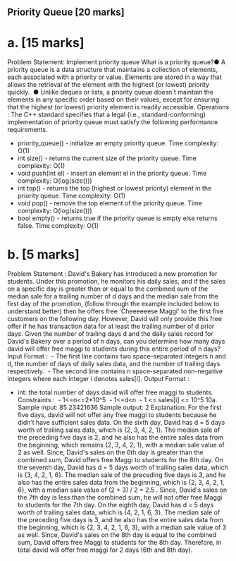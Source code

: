 ## Priority Queue [20 marks]
# a. [15 marks]
Problem Statement: Implement priority queue
What is a priority queue?
​ ● A priority queue is a data structure that maintains a collection of
elements,
each associated with a priority or value. Elements are stored in a way that
allows the retrieval of the element with the highest (or lowest) priority
quickly.
​ ● Unlike deques or lists, a priority queue doesn't maintain the elements in
any specific order based on their values, except for ensuring that the
highest (or lowest) priority element is readily accessible.
Operations : The C++ standard specifies that a legal (i.e.,
standard-conforming) implementation of priority queue must satisfy the
following performance requirements.
- priority_queue() - initialize an empty priority queue. Time complexity: O(1)
- int size() - returns the current size of the priority queue. Time complexity:
O(1)
- void push(int el) - insert an element el in the priority queue. Time
complexity: O(log(size()))
- int top() - returns the top (highest or lowest priority) element in the priority
queue. Time complexity: O(1)
- void pop() - remove the top element of the priority queue. Time
complexity: O(log(size()))
- bool empty() - returns true if the priority queue is empty else returns false.
Time complexity: O(1)
# b. [5 marks]
Problem Statement : David's Bakery has introduced a new promotion for
students. Under this promotion, he monitors his daily sales, and if the sales on a
specific day is greater than or equal to the combined sum of the median sale
for a trailing number of d days and the median sale from the first day of the
promotion, (follow through the example included below to understand better)
then he offers free 'Cheeeeeese Maggi' to the first five customers on the
following day. However, David will only provide this free offer if he has transaction
data for at least the trailing number of d prior days.
Given the number of trailing days d and the daily sales record for David's Bakery
over a period of n days, can you determine how many days david will offer free
maggi to students during this entire period of n days?
Input Format :
​ - The first line contains two space-separated integers n and d, the number
of days of daily sales data, and the number of trailing days respectively.
​ - The second line contains n space-separated non-negative integers
where each integer i denotes sales[i].
Output Format :
- int: the total number of days david will offer free maggi to students.
Constraints :
​ - 1<=n<=2*10^5
​ - 1<=d<n
​ - 1 <= sales[i] <= 10^5
10a. Sample input:
85
23421636
Sample output:
2
Explanation:
For the first five days, david will not offer any free maggi to students because he
didn’t have sufficient sales data.
On the sixth day, David has d = 5 days worth of trailing sales data, which is {2, 3,
4, 2, 1}. The median sale of the preceding five days is 2, and he also has the
entire sales data from the beginning, which remains {2, 3, 4, 2, 1}, with a median
sale value of 2 as well. Since, David's sales on the 6th day is greater than the
combined sum, David offers free Maggi to students for the 6th day.
On the seventh day, David has d = 5 days worth of trailing sales data, which is {3,
4, 2, 1, 6}. The median sale of the preceding five days is 3, and he also has the
entire sales data from the beginning, which is {2, 3, 4, 2, 1, 6}, with a median sale
value of (2 + 3) / 2 = 2.5 . Since, David's sales on the 7th day is less than the
combined sum, he will not offer free Maggi to students for the 7th day.
On the eighth day, David has d = 5 days worth of trailing sales data, which is {4,
2, 1, 6, 3}. The median sale of the preceding five days is 3, and he also has the
entire sales data from the beginning, which is {2, 3, 4, 2, 1, 6, 3}, with a median
sale value of 3 as well. Since, David's sales on the 8th day is equal to the
combined sum, David offers free Maggi to students for the 8th day.
Therefore, in total david will offer free maggi for 2 days (6th and 8th day).
